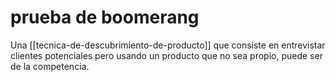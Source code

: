 # prueba de boomerang
Una [[tecnica-de-descubrimiento-de-producto]] que consiste en entrevistar clientes potenciales pero usando un producto que no sea propio, puede ser de la competencia.
